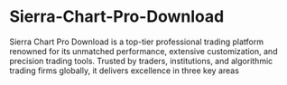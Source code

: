 # Sierra-Chart-Pro-Download
Sierra Chart Pro Download is a top-tier professional trading platform renowned for its unmatched performance, extensive customization, and precision trading tools. Trusted by traders, institutions, and algorithmic trading firms globally, it delivers excellence in three key areas
